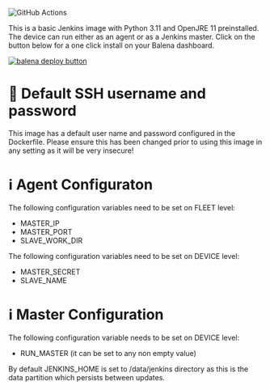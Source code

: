 ![GitHub Actions](https://github.com/kwmlodozeniec/balena-jenkins/workflows/Docker%20Image%20CI/badge.svg)

This is a basic Jenkins image with Python 3.11 and OpenJRE 11 preinstalled.
The device can run either as an agent or as a Jenkins master.
Click on the button below for a one click install on your Balena dashboard.

[![balena deploy button](https://www.balena.io/deploy.svg)](https://dashboard.balena-cloud.com/deploy?repoUrl=https://github.com/kwmlodozeniec/balena-jenkins)

# 🚨 Default SSH username and password

This image has a default user name and password configured in the Dockerfile. Please ensure this has been changed prior to using this image in any setting as it will be very insecure!

# ℹ️ Agent Configuraton

The following configuration variables need to be set on FLEET level:

-   MASTER_IP
-   MASTER_PORT
-   SLAVE_WORK_DIR

The following configuration variables need to be set on DEVICE level:

-   MASTER_SECRET
-   SLAVE_NAME

# ℹ️ Master Configuration

The following configuration variable needs to be set on DEVICE level:

-   RUN_MASTER (it can be set to any non empty value)

By default JENKINS_HOME is set to /data/jenkins directory as this is the data partition which persists between updates.

